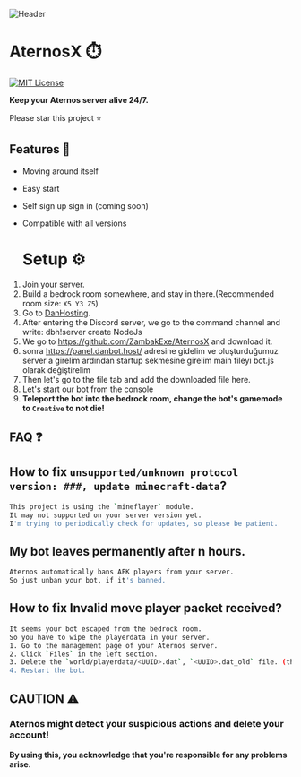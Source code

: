 ![Header](https://cdn.discordapp.com/attachments/1255151320428707933/1255247616053084210/Adsz_tasarm.gif?ex=667c6ff1&is=667b1e71&hm=0828aa3918f97b4dbcef717ed2899bb42ca9e6c0461ff59c7584b55915b74c23&)


# AternosX ⏱️

[![MIT License](https://img.shields.io/badge/License-MIT-green.svg)](https://choosealicense.com/licenses/mit/)

**Keep your Aternos server alive 24/7.**

Please star this project ⭐




## Features 📙

- Moving around itself
- Easy start
- Self sign up sign in (coming soon)
- Compatible with all versions

  # Setup ⚙
1. Join your server.
2. Build a bedrock room somewhere, and stay in there.(Recommended room size: `X5 Y3 Z5`)
3. Go to [DanHosting](https://discord.gg/dbh).
4. After entering the Discord server, we go to the command channel and write: dbh!server create NodeJs
5. We go to https://github.com/ZambakExe/AternosX and download it.
6. sonra https://panel.danbot.host/ adresine gidelim ve oluşturduğumuz server a girelim ardından startup sekmesine girelim main fileyı bot.js olarak değiştirelim
7. Then let's go to the file tab and add the downloaded file here.
8. Let's start our bot from the console
9. **Teleport the bot into the bedrock room, change the bot's gamemode to `Creative` to not die!**
## FAQ ❓

## How to fix `unsupported/unknown protocol version: ###, update minecraft-data`?

```bash
This project is using the `mineflayer` module.  
It may not supported on your server version yet.
I'm trying to periodically check for updates, so please be patient.
```
## My bot leaves permanently after n hours.


```bash
Aternos automatically bans AFK players from your server.
So just unban your bot, if it's banned.
```
## How to fix Invalid move player packet received?

```bash
It seems your bot escaped from the bedrock room.    
So you have to wipe the playerdata in your server.  
1. Go to the management page of your Aternos server.
2. Click `Files` in the left section.
3. Delete the `world/playerdata/<UUID>.dat`, `<UUID>.dat_old` file. (the UUID is your bot's UUID)
4. Restart the bot.
```



  
## CAUTION ⚠

### Aternos might detect your suspicious actions and delete your account!  
**By using this, you acknowledge that you're responsible for any problems arise.**  
